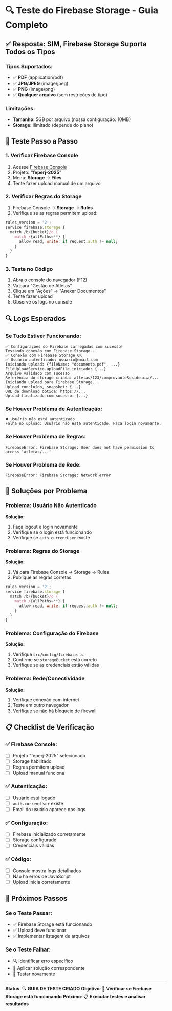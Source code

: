 # 🔍 Teste do Firebase Storage - Guia Completo

## ✅ Resposta: SIM, Firebase Storage Suporta Todos os Tipos

### **Tipos Suportados:**
- ✅ **PDF** (application/pdf)
- ✅ **JPG/JPEG** (image/jpeg) 
- ✅ **PNG** (image/png)
- ✅ **Qualquer arquivo** (sem restrições de tipo)

### **Limitações:**
- **Tamanho**: 5GB por arquivo (nossa configuração: 10MB)
- **Storage**: Ilimitado (depende do plano)

## 🔧 Teste Passo a Passo

### **1. Verificar Firebase Console**
1. Acesse [Firebase Console](https://console.firebase.google.com)
2. Projeto: **"feperj-2025"**
3. Menu: **Storage** → **Files**
4. Tente fazer upload manual de um arquivo

### **2. Verificar Regras do Storage**
1. Firebase Console → **Storage** → **Rules**
2. Verifique se as regras permitem upload:
```javascript
rules_version = '2';
service firebase.storage {
  match /b/{bucket}/o {
    match /{allPaths=**} {
      allow read, write: if request.auth != null;
    }
  }
}
```

### **3. Teste no Código**
1. Abra o console do navegador (F12)
2. Vá para "Gestão de Atletas"
3. Clique em "Ações" → "Anexar Documentos"
4. Tente fazer upload
5. Observe os logs no console

## 🔍 Logs Esperados

### **Se Tudo Estiver Funcionando:**
```
✅ Configurações do Firebase carregadas com sucesso!
Testando conexão com Firebase Storage...
✅ Conexão com Firebase Storage OK
✅ Usuário autenticado: usuario@email.com
Iniciando upload: {fileName: "documento.pdf", ...}
FileUploadService.uploadFile iniciado: {...}
Arquivo validado com sucesso
Referência do storage criada: atletas/123/comprovanteResidencia/...
Iniciando upload para Firebase Storage...
Upload concluído, snapshot: {...}
URL de download obtida: https://...
Upload finalizado com sucesso: {...}
```

### **Se Houver Problema de Autenticação:**
```
❌ Usuário não está autenticado
Falha no upload: Usuário não está autenticado. Faça login novamente.
```

### **Se Houver Problema de Regras:**
```
FirebaseError: Firebase Storage: User does not have permission to access 'atletas/...'
```

### **Se Houver Problema de Rede:**
```
FirebaseError: Firebase Storage: Network error
```

## 🚀 Soluções por Problema

### **Problema: Usuário Não Autenticado**
**Solução:**
1. Faça logout e login novamente
2. Verifique se o login está funcionando
3. Verifique se `auth.currentUser` existe

### **Problema: Regras do Storage**
**Solução:**
1. Vá para Firebase Console → Storage → Rules
2. Publique as regras corretas:
```javascript
rules_version = '2';
service firebase.storage {
  match /b/{bucket}/o {
    match /{allPaths=**} {
      allow read, write: if request.auth != null;
    }
  }
}
```

### **Problema: Configuração do Firebase**
**Solução:**
1. Verifique `src/config/firebase.ts`
2. Confirme se `storageBucket` está correto
3. Verifique se as credenciais estão válidas

### **Problema: Rede/Conectividade**
**Solução:**
1. Verifique conexão com internet
2. Teste em outro navegador
3. Verifique se não há bloqueio de firewall

## 📋 Checklist de Verificação

### **✅ Firebase Console:**
- [ ] Projeto "feperj-2025" selecionado
- [ ] Storage habilitado
- [ ] Regras permitem upload
- [ ] Upload manual funciona

### **✅ Autenticação:**
- [ ] Usuário está logado
- [ ] `auth.currentUser` existe
- [ ] Email do usuário aparece nos logs

### **✅ Configuração:**
- [ ] Firebase inicializado corretamente
- [ ] Storage configurado
- [ ] Credenciais válidas

### **✅ Código:**
- [ ] Console mostra logs detalhados
- [ ] Não há erros de JavaScript
- [ ] Upload inicia corretamente

## 🎯 Próximos Passos

### **Se o Teste Passar:**
- ✅ Firebase Storage está funcionando
- ✅ Upload deve funcionar
- ✅ Implementar listagem de arquivos

### **Se o Teste Falhar:**
- 🔍 Identificar erro específico
- 🔧 Aplicar solução correspondente
- 🔄 Testar novamente

---

**Status**: 🔍 **GUIA DE TESTE CRIADO**
**Objetivo**: 🔧 **Verificar se Firebase Storage está funcionando**
**Próximo**: 📋 **Executar testes e analisar resultados**
